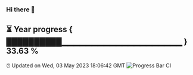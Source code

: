 ### Hi there 👋
⏳ Year progress { ██████████▁▁▁▁▁▁▁▁▁▁▁▁▁▁▁▁▁▁▁▁ } 33.63 %
---
⏰ Updated on Wed, 03 May 2023 18:06:42 GMT
![Progress Bar CI](https://github.com/Moyi321/Moyi321/workflows/Progress%20Bar%20CI/badge.svg)
